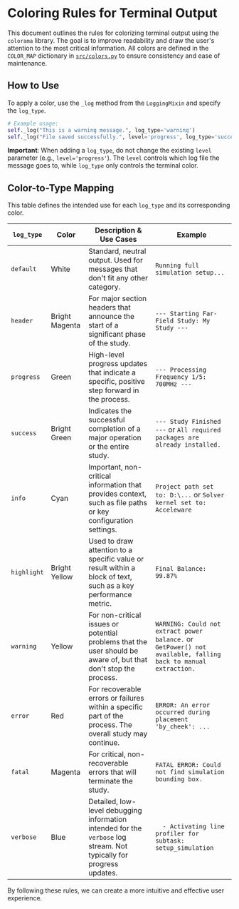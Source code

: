 # Coloring Rules for Terminal Output

This document outlines the rules for colorizing terminal output using the `colorama` library. The goal is to improve readability and draw the user's attention to the most critical information. All colors are defined in the `COLOR_MAP` dictionary in [`src/colors.py`](src/colors.py:1) to ensure consistency and ease of maintenance.

## How to Use

To apply a color, use the `_log` method from the `LoggingMixin` and specify the `log_type`.

```python
# Example usage:
self._log("This is a warning message.", log_type='warning')
self._log("File saved successfully.", level='progress', log_type='success')
```

**Important**: When adding a `log_type`, do not change the existing `level` parameter (e.g., `level='progress'`). The `level` controls which log file the message goes to, while `log_type` only controls the terminal color.

## Color-to-Type Mapping

This table defines the intended use for each `log_type` and its corresponding color.

| `log_type`  | Color         | Description & Use Cases                                                                                             | Example                                                                                                                            |
|-------------|---------------|---------------------------------------------------------------------------------------------------------------------|------------------------------------------------------------------------------------------------------------------------------------|
| `default`   | White         | Standard, neutral output. Used for messages that don't fit any other category.                                      | `Running full simulation setup...`                                                                                                 |
| `header`    | Bright Magenta| For major section headers that announce the start of a significant phase of the study.                                | `--- Starting Far-Field Study: My Study ---`                                                                                       |
| `progress`  | Green         | High-level progress updates that indicate a specific, positive step forward in the process.                           | `--- Processing Frequency 1/5: 700MHz ---`                                                                                         |
| `success`   | Bright Green  | Indicates the successful completion of a major operation or the entire study.                                       | `--- Study Finished ---` or `All required packages are already installed.`                                                         |
| `info`      | Cyan          | Important, non-critical information that provides context, such as file paths or key configuration settings.        | `Project path set to: D:\...` or `Solver kernel set to: Acceleware`                                                                |
| `highlight` | Bright Yellow | Used to draw attention to a specific value or result within a block of text, such as a key performance metric.        | `Final Balance: 99.87%`                                                                                                            |
| `warning`   | Yellow        | For non-critical issues or potential problems that the user should be aware of, but that don't stop the process.     | `WARNING: Could not extract power balance.` or `GetPower() not available, falling back to manual extraction.`                    |
| `error`     | Red           | For recoverable errors or failures within a specific part of the process. The overall study may continue.             | `ERROR: An error occurred during placement 'by_cheek': ...`                                                                        |
| `fatal`     | Magenta       | For critical, non-recoverable errors that will terminate the study.                                                 | `FATAL ERROR: Could not find simulation bounding box.`                                                                             |
| `verbose`   | Blue          | Detailed, low-level debugging information intended for the `verbose` log stream. Not typically for progress updates.  | `  - Activating line profiler for subtask: setup_simulation`                                                                       |

By following these rules, we can create a more intuitive and effective user experience.